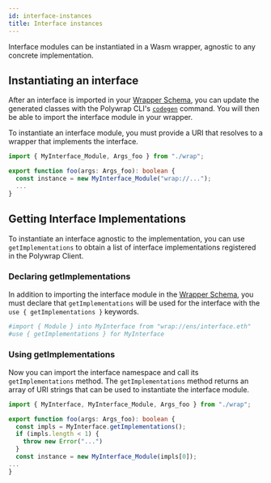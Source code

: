```yaml
---
id: interface-instances
title: Interface instances
---
```


Interface modules can be instantiated in a Wasm wrapper, agnostic to any concrete implementation.

## Instantiating an interface

After an interface is imported in your [Wrapper Schema](../wrapper-schema), you can update the generated classes with the
Polywrap CLI's [`codegen`](../../reference/cli/commands/codegen) command.
You will then be able to import the interface module in your wrapper.

To instantiate an interface module, you must provide a URI that resolves to a wrapper that implements the interface.

```typescript
import { MyInterface_Module, Args_foo } from "./wrap";

export function foo(args: Args_foo): boolean {
  const instance = new MyInterface_Module("wrap://...");
  ...
}
```

## Getting Interface Implementations

To instantiate an interface agnostic to the implementation, 
you can use `getImplementations` to obtain a list of interface implementations registered in the Polywrap Client.

### Declaring getImplementations

In addition to importing the interface module in the [Wrapper Schema](../wrapper-schema), 
you must declare that `getImplementations` will be used for the interface with the `use { getImplementations }` keywords.

```graphql
#import { Module } into MyInterface from "wrap://ens/interface.eth"
#use { getImplementations } for MyInterface
```

### Using getImplementations

Now you can import the interface namespace and call its `getImplementations` method. 
The `getImplementations` method returns an array of URI strings that can be used to instantiate the interface module.

```typescript
import { MyInterface, MyInterface_Module, Args_foo } from "./wrap";

export function foo(args: Args_foo): boolean {
  const impls = MyInterface.getImplementations();
  if (impls.length < 1) {
    throw new Error("...")
  }
  const instance = new MyInterface_Module(impls[0]);
...
}
```